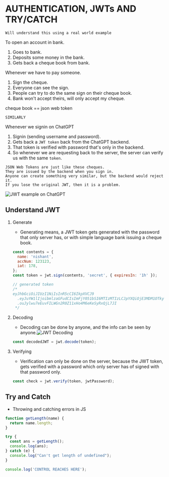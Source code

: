 # AUTHENTICATION, JWTs AND TRY/CATCH

`Will understand this using a real world example`

To open an account in bank.

1. Goes to bank.
2. Deposits some money in the bank.
3. Gets back a cheque book from bank.

Whenever we have to pay someone.

1. Sign the cheque.
2. Everyone can see the sign.
3. People can try to do the same sign on their cheque book.
4. Bank won't accept theirs, will only accept my cheque.

cheque book == json web token

`SIMILARLY`

Whenever we signin on ChatGPT

1. Signin (sending username and password).
2. Gets back a `JWT token` back from the ChatGPT backend.
3. That token is verified with password that's only in the backend.
4. So whenever we are requesting back to the server, the server can verify us with the same `token`.

```text
JSON Web Tokens are just like these cheques.
They are issued by the backend when you sign in.
Anyone can create something very similar, but the backend would reject it.
If you lose the original JWT, then it is a problem.
```

![JWT example on ChatGPT](/images/info.png)

## Understand JWT

1. Generate

   - Generating means, a JWT token gets generated with the password that only server has, or with simple language bank issuing a cheque book.

   ```js
   const contents = {
     name: 'nishant',
     accNum: 123123,
     iat: 178,
   };
   const token = jwt.sign(contents, 'secret', { expiresIn: '1h' });

   // generated token
   /*
   eyJhbGciOiJIUzI1NiIsInR5cCI6IkpXVCJ9
     .eyJuYW1lIjoibmlzaGFudCIsImFjY051bSI6MTIzMTIzLCJpYXQiOjE3MDM1OTkyODR9
     .ouJylwu7eEuvFILWGn2R0Z11xHo4M6eKeSyRxQjL7JI
    */
   ```

2. Decoding

   - Decoding can be done by anyone, and the info can be seen by anyone.![JWT Decoding](/images/JWT%20Decode.png)

   ```js
   const decodedJWT = jwt.decode(token);
   ```

3. Verifying

   - Verification can only be done on the server, because the JWT token, gets verified with a password which only server has of signed with that password only.

   ```js
   const check = jwt.verify(token, jwtPassword);
   ```

## Try and Catch

- Throwing and catching errors in JS

```js
function getLength(name) {
  return name.length;
}

try {
  const ans = getLength();
  console.log(ans);
} catch (e) {
  console.log("Can't get length of undefined");
}

console.log('CONTROL REACHES HERE');
```
